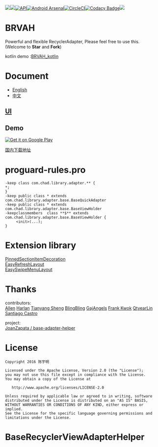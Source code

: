 [![](https://jitpack.io/v/CymChad/BaseRecyclerViewAdapterHelper.svg)](https://jitpack.io/#CymChad/BaseRecyclerViewAdapterHelper)![](https://travis-ci.org/CymChad/BaseRecyclerViewAdapterHelper.svg?branch=master)[![API](https://img.shields.io/badge/API-14%2B-brightgreen.svg?style=flat)](https://android-arsenal.com/api?level=14)[![Android Arsenal](https://img.shields.io/badge/Android%20Arsenal-BaseRecyclerViewAdapterHelper-green.svg?style=true)](https://android-arsenal.com/details/1/3644)[![CircleCI](https://circleci.com/gh/CymChad/BaseRecyclerViewAdapterHelper/tree/master.svg?style=svg)](https://circleci.com/gh/CymChad/BaseRecyclerViewAdapterHelper/tree/master)[![Codacy Badge](https://api.codacy.com/project/badge/Grade/2302d0084d0048eaa0f9bac4350837a0)](https://www.codacy.com/app/CymChad/BaseRecyclerViewAdapterHelper?utm_source=github.com&amp;utm_medium=referral&amp;utm_content=CymChad/BaseRecyclerViewAdapterHelper&amp;utm_campaign=Badge_Grade)[![](https://img.shields.io/badge/%E4%BD%9C%E8%80%85-%E9%99%88%E5%AE%87%E6%98%8E-7AD6FD.svg)](http://www.jianshu.com/u/f958e66439f0)  
# BRVAH
Powerful and flexible RecyclerAdapter,
Please feel free to use this. (Welcome to **Star** and **Fork**)  

kotlin demo :[BRVAH_kotlin](https://github.com/AllenCoder/BRVAH_kotlin)
# Document
- [English](https://github.com/CymChad/BaseRecyclerViewAdapterHelper/wiki)
- [中文](http://www.jianshu.com/p/b343fcff51b0)  

## [UI](https://github.com/CymChad/BaseRecyclerViewAdapterHelper/issues/694)
## Demo

[![Get it on Google Play](https://developer.android.com/images/brand/en_generic_rgb_wo_60.png)](https://play.google.com/store/apps/details?id=com.chad.baserecyclerviewadapterhelper)

[国内下载地址](https://fir.im/s91g)  

# proguard-rules.pro
```
-keep class com.chad.library.adapter.** {
*;
}
-keep public class * extends com.chad.library.adapter.base.BaseQuickAdapter
-keep public class * extends com.chad.library.adapter.base.BaseViewHolder
-keepclassmembers  class **$** extends com.chad.library.adapter.base.BaseViewHolder {
     <init>(...);
}
```

# Extension library
[PinnedSectionItemDecoration](https://github.com/oubowu/PinnedSectionItemDecoration)  
[EasyRefreshLayout](https://github.com/anzaizai/EasyRefreshLayout)  
[EasySwipeMenuLayout](https://github.com/anzaizai/EasySwipeMenuLayout)

# Thanks
contributors:  
[Allen](https://github.com/AllenCoder)
[Harlan](https://github.com/elfman)
[Tianyang Sheng](https://github.com/tysheng)
[BlingBling](https://github.com/1109993488)
[GajAngels](https://github.com/githubzaibao)
[Frank Kwok](https://github.com/FrankKwok)
[QtyearLin](https://github.com/QtyearLin)
[Santiago Castro](https://github.com/bryant1410)

project:  
[JoanZapata / base-adapter-helper](https://github.com/JoanZapata/base-adapter-helper)

# License
```
Copyright 2016 陈宇明

Licensed under the Apache License, Version 2.0 (the "License");
you may not use this file except in compliance with the License.
You may obtain a copy of the License at

   http://www.apache.org/licenses/LICENSE-2.0

Unless required by applicable law or agreed to in writing, software
distributed under the License is distributed on an "AS IS" BASIS,
WITHOUT WARRANTIES OR CONDITIONS OF ANY KIND, either express or implied.
See the License for the specific language governing permissions and
limitations under the License.
```
# BaseRecyclerViewAdapterHelper
